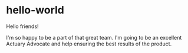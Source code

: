 # hello-world

Hello friends!

I'm so happy to be a part of that great team. I'm going to be an excellent Actuary Advocate and help ensuring the best results of the product.
